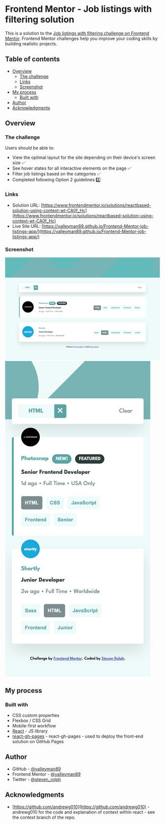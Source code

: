 # Frontend Mentor - Job listings with filtering solution

This is a solution to the [Job listings with filtering challenge on Frontend Mentor](https://www.frontendmentor.io/challenges/job-listings-with-filtering-ivstIPCt). Frontend Mentor challenges help you improve your coding skills by building realistic projects.

## Table of contents

- [Overview](#overview)
  - [The challenge](#the-challenge)
  - [Links](#links)
  - [Screenshot](#screenshot)
- [My process](#my-process)
  - [Built with](#built-with)
- [Author](#author)
- [Acknowledgments](#acknowledgments)

## Overview

### The challenge

Users should be able to:

- View the optimal layout for the site depending on their device's screen size ✅
- See hover states for all interactive elements on the page ✅
- Filter job listings based on the categories ✅
- Completed following Option 2 guidelines 2️⃣

### Links

- Solution URL: [https://www.frontendmentor.io/solutions/reactbased-solution-using-context-wt-CA0f_Hc](https://www.frontendmentor.io/solutions/reactbased-solution-using-context-wt-CA0f_Hc)
- Live Site URL: [https://valleyman89.github.io/Frontend-Mentor-job-listings-app/](https://valleyman89.github.io/Frontend-Mentor-job-listings-app/)

### Screenshot

![](./screenshot.png)
![](./screenshot-mobile.png)

## My process

### Built with

- CSS custom properties
- Flexbox / CSS Grid
- Mobile-first workflow
- [React](https://reactjs.org/) - JS library
- [react-gh-pages](https://github.com/gitname/react-gh-pages) - react-gh-pages - used to deploy the front-end solution on GitHub Pages

## Author

- GitHub - [@valleyman89](https://github.com/valleyman89)
- Frontend Mentor - [@valleyman89](https://www.frontendmentor.io/profile/valleyman89)
- Twitter - [@steven_rolph](https://www.twitter.com/steven_rolph)

## Acknowledgments

- [https://github.com/andrewg010](https://github.com/andrewg010) - andrewg010 for the code and explanation of context within react - see the context branch of the repo.
